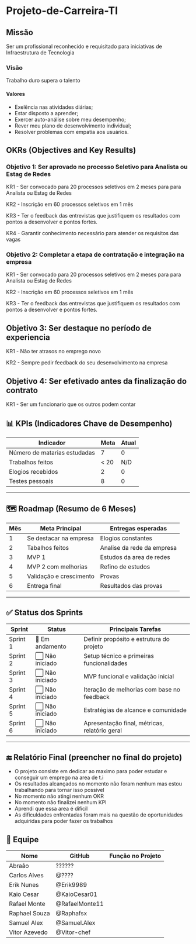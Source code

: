 # Projeto-de-Carreira-TI
## Missão
Ser um profissional reconhecido e requisitado para iniciativas de Infraestrutura de Tecnologia
### Visão
Trabalho duro supera o talento
#### Valores 
- Exelência nas atividades diárias;
- Estar disposto a aprender;
- Exercer auto-análise sobre meu desempenho;
- Rever meu plano de desenvolvimento individual;
- Resolver problemas com empatia aos usuários.
## OKRs (Objectives and Key Results)

### Objetivo 1: Ser aprovado no processo Seletivo para Analista ou Estag de Redes

KR1 - Ser convocado para 20 processos seletivos em 2 meses para para Analista ou Estag de Redes

KR2 - Inscrição em 60 processos seletivos em 1 mês

KR3 - Ter o feedback das entrevistas que justifiquem os resultados com pontos a desenvolver e pontos fortes.

KR4 - Garantir conhecimento necessário para atender os requisitos das vagas

### Objetivo 2: Completar a etapa de contratação e integração na empresa

KR1 - Ser convocado para 20 processos seletivos em 2 meses para para Analista ou Estag de Redes

KR2 - Inscrição em 60 processos seletivos em 1 mês

KR3 - Ter o feedback das entrevistas que justifiquem os resultados com pontos a desenvolver e pontos fortes.

## Objetivo 3: Ser destaque no período de experiencia
KR1 - Não ter atrasos no emprego novo

KR2 - Sempre pedir feedback do seu desenvolvimento na empresa

## Objetivo 4: Ser efetivado antes da finalização do contrato
KR1 - Ser um funcionario que os outros podem contar



## 📊 KPIs (Indicadores Chave de Desempenho)

| Indicador                | Meta          | Atual |
|--------------------------|---------------|--------|
| Número de matarias estudadas| 7           | 0      |
| Trabalhos feitos          | < 20          | N/D    |
| Elogios recebidos          | 2           | 0      |
| Testes pessoais     | 8                 | 0   |

---

## 🗺️ Roadmap (Resumo de 6 Meses)

| Mês | Meta Principal                         | Entregas esperadas                             |
|-----|-----------------------------------------|------------------------------------------------|
| 1   | Se destacar na empresa                    | Elogios constantes            |
| 2   | Tabalhos feitos                    | Analise da rede da empresa  |
| 3   | MVP 1                                   | Estudos da area de redes        |
| 4   | MVP 2 com melhorias                     | Refino de estudos                        |
| 5   | Validação e crescimento                 | Provas      |
| 6   | Entrega final            | Resultados das provas    |

---

## ✅ Status dos Sprints

| Sprint | Status | Principais Tarefas                                  |
|--------|--------|------------------------------------------------------|
| Sprint 1 | 🔄 Em andamento | Definir propósito e estrutura do projeto         |
| Sprint 2 | ⬜️ Não iniciado | Setup técnico e primeiras funcionalidades        |
| Sprint 3 | ⬜️ Não iniciado | MVP funcional e validação inicial               |
| Sprint 4 | ⬜️ Não iniciado | Iteração de melhorias com base no feedback      |
| Sprint 5 | ⬜️ Não iniciado | Estratégias de alcance e comunidade             |
| Sprint 6 | ⬜️ Não iniciado | Apresentação final, métricas, relatório geral   |

---

## 🔚 Relatório Final (preencher no final do projeto)

- O projeto consiste em dedicar ao maximo para poder estudar e conseguir um emprego na area de t.i
- Os resultados alcançados no momento não foram nenhum mas estou trabalhando para tornar isso possivel
- No momento não atingi nenhum OKR
- No momento não finalizei nenhum KPI
- Aprendi que essa area é dificil
- As dificuldades enfrentadas foram mais na questão de oportunidades adquiridas para poder fazer os trabalhos

## 👥 Equipe

| Nome | GitHub | Função no Projeto |
|------|--------|--------------------|
| Abraão | ?????? |
| Carlos Alves | @???? | 
| Erik Nunes | @Erik9989 | 
| Kaio Cesar | @KaioCesar01 |
| Rafael Monte | @RafaelMonte11 | 
| Raphael Souza | @Raphafsx |
| Samuel Alex | @Samuel.Alex |
| Vitor Azevedo | @Vitor-chef |
